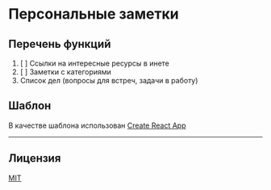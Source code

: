# Персональные заметки

## Перечень функций
1. [ ] Ссылки на интересные ресурсы в инете
1. [ ] Заметки с категориями
1. Список дел (вопросы для встреч, задачи в работу)

## Шаблон
В качестве шаблона использован [Create React App](README_CRA.md)

---
## Лицензия
[MIT](LICENSE)
